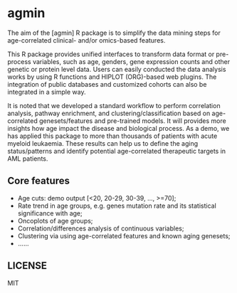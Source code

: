 # agmin

The aim of the [agmin] R package is to simplify the data mining steps for age-correlated clinical- and/or omics-based features.

This R package provides unified interfaces to transform data format or pre-process variables, such as age, genders, gene expression counts and other genetic or protein level data. Users can easily conducted the data analysis works by using R functions and HIPLOT (ORG)-based web plugins. The integration of public databases and customized cohorts can also be integrated in a simple way.

It is noted that we developed a standard workflow to perform correlation analysis, pathway enrichment, and clustering/classification based on age-correlated genesets/features and pre-trained models. It will provides more insights how age impact the disease and biological process. As a demo, we has applied this package to more than thousands of patients with acute myeloid leukaemia. These results can help us to define the aging status/patterns and identify potential age-correlated therapeutic targets in AML patients.

## Core features 

- Age cuts: demo output [<20, 20-29, 30-39, ..., >=70];
- Rate trend in age groups, e.g. genes mutation rate and its statistical significance with age;
- Oncoplots of age groups;
- Correlation/differences analysis of continuous variables;
- Clustering via using age-correlated features and known aging genesets;
- ......

## LICENSE

MIT